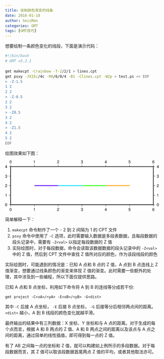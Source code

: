 ```yaml
---
title: 绘制颜色渐变的线条
date: 2016-01-18
author: SeisMan
categories: GMT
tags: [GMT技巧]
---
```


想要绘制一条颜色变化的线段，下面是演示代码：

``` bash
#!/bin/bash
# GMT v5.2.1

gmt makecpt -Crainbow -T-2/2/1 > lines.cpt
gmt psxy -JX15c/4c -R0/6/0/4 -B1 -Clines.cpt -W2p > test.ps << EOF
> -Z-1.5
1 2
2 2
> -Z-0.5
2 2
3 2
> -Z0.5
3 2
4 2
> -Z1.5
4 2
5 2
EOF
```

绘图效果如下图：

![](/images/2016011801.png)

简单解释一下：

1.  `makecpt` 命令制作了一个 - 2 到 2 间隔为 1 的 CPT 文件
2.  `psxy` 命令中使用了 `-C` 选项，此时需要输入数据是多段表数据，且每段数据的段头记录中，需要有 `-Z<val>` 以指定每段数据的 Z 值
3.  实际绘图时，对于每段数据，命令会读取该数据数据的段头记录中的 `-Z<val>` 中的 Z 值，然后到 CPT 文件中查找 Z 值所对应的颜色，作为该段线段的颜色

实际绘图时，可能遇到的情况是：已知 A 点和 B 点的 Z 值，A 点到 B 点连线上 Z 值渐变，想要通过线条颜色的渐变来体现 Z 值的渐变。此时需要一些额外的处理，其中涉及到一些编程，所以下面仅提供思路。

已知 A 点和 B 点坐标，利用如下命令将 A 到 B 的连线等分成若干份:

    gmt project -C<xA>/<yA> -E<xB>/<yB> -G<dist>

其中 `-C` 后接 A 点坐标， `-E` 后接 B 点坐标， `-G` 后接等分后相邻两点间的距离。 `<dist>` 越小，A 到 B 线段的颜色变化就越平滑。

最终输出的结果中有三列数据：X 坐标、Y 坐标和与 A 点的距离。对于生成的每个点而言，根据 A 和 B 两点的 Z 值、A 和 B 两点之间的距离以及该点与 A 点之间的距离，通过简单的线性插值，即可得到每一点的 Z 值。

有了 AB 之间每一点的坐标和 Z 值，就可以构建如上例所示的多段数据。对于每段数据而言，其 Z 值可以取该段数据首尾两点 Z 值的平均，或者其他取法亦可。
